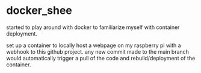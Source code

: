 # docker_shee

started to play around with docker to familiarize myself with container deployment. 

set up a container to locally host a webpage on my raspberry pi with a webhook to this github project. any new commit made to the main branch would automatically trigger a pull of the code and rebuild/deployment of the container.
